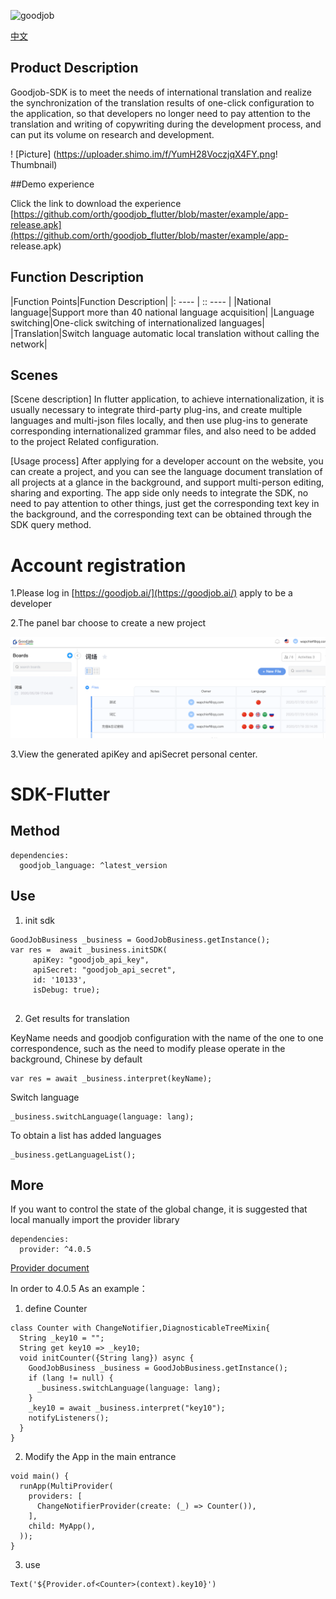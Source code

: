 
![goodjob](https://goodjob.ai/img/logo.a4108e28.svg)

[中文](./README_CN.md)

## Product Description

Goodjob-SDK is to meet the needs of international translation and realize the synchronization of the translation results of one-click configuration to the application, so that developers no longer need to pay attention to the translation and writing of copywriting during the development process, and can put its volume on research and development.

! [Picture] (https://uploader.shimo.im/f/YumH28VoczjqX4FY.png! Thumbnail)

##Demo experience

Click the link to download the experience [https://github.com/orth/goodjob_flutter/blob/master/example/app-release.apk](https://github.com/orth/goodjob_flutter/blob/master/example/app- release.apk)

## Function Description

|Function Points|Function Description|
|: ---- | :: ---- |
|National language|Support more than 40 national language acquisition|
|Language switching|One-click switching of internationalized languages|
|Translation|Switch language automatic local translation without calling the network|

## Scenes

[Scene description] In flutter application, to achieve internationalization, it is usually necessary to integrate third-party plug-ins, and create multiple languages ​​and multi-json files locally, and then use plug-ins to generate corresponding internationalized grammar files, and also need to be added to the project Related configuration.

[Usage process] After applying for a developer account on the website, you can create a project, and you can see the language document translation of all projects at a glance in the background, and support multi-person editing, sharing and exporting. The app side only needs to integrate the SDK, no need to pay attention to other things, just get the corresponding text key in the background, and the corresponding text can be obtained through the SDK query method.

# Account registration

1.Please log in [https://goodjob.ai/](https://goodjob.ai/) apply to be a developer

2.The panel bar choose to create a new project

![goodjob](https://github.com/goodjob-ai/goodjob-flutter/blob/master/goodjob.png?raw=true)

3.View the generated apiKey and apiSecret personal center.

# SDK-Flutter

## Method

```
dependencies:
  goodjob_language: ^latest_version

```

## Use

1. init sdk 
```plain
GoodJobBusiness _business = GoodJobBusiness.getInstance();
var res =  await _business.initSDK(
     apiKey: "goodjob_api_key",
     apiSecret: "goodjob_api_secret",
     id: '10133',
     isDebug: true);
    
```
2. Get results for translation

KeyName needs and goodjob configuration with the name of the one to one correspondence, 
such as the need to modify please operate in the background, Chinese by default

```plain
var res = await _business.interpret(keyName);
```
Switch language
```plain
_business.switchLanguage(language: lang);
```
To obtain a list has added languages
```plain
_business.getLanguageList();
```
## More

If you want to control the state of the global change, 
it is suggested that local manually import the provider library
```plain
dependencies:
  provider: ^4.0.5
```
[Provider document](https://pub.dev/packages/provider)

In order to 4.0.5 As an example：

1. define Counter 

```plain
class Counter with ChangeNotifier,DiagnosticableTreeMixin{
  String _key10 = "";
  String get key10 => _key10;
  void initCounter({String lang}) async {
    GoodJobBusiness _business = GoodJobBusiness.getInstance();
    if (lang != null) {
      _business.switchLanguage(language: lang);
    }
    _key10 = await _business.interpret("key10");
    notifyListeners();
  }  
}
```
2. Modify the App in the main entrance

```plain
void main() {
  runApp(MultiProvider(
    providers: [
      ChangeNotifierProvider(create: (_) => Counter()),
    ],
    child: MyApp(),
  ));
}
```
3. use

```plain
Text('${Provider.of<Counter>(context).key10}')
```
